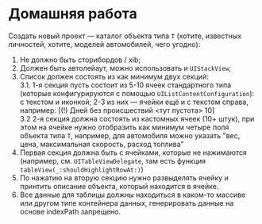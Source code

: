 # Домашняя работа

Создать новый проект — каталог объекта типа `T` (хотите, известных личностей, хотите, моделей автомобилей, чего угодно):

1.  Не должно быть сторибордов / xib;  
2.  Должен быть автолейаут, можно использовать и `UIStackView`;  
3.  Список должен состоять из как минимум двух секций:  
    3.1.  1-я секция пусть состоит из 5-10 ячеек стандартного типа (которые конфигурируются с помощью `UIListContentConfiguration`): с текстом и иконкой; 2-3 из них — ячейки ещё и с текстом справа, например: [(!) Дней без происшествий <тут пустота> 10]  
    3.2  2-я секция должна состоять из кастомных ячеек (10+ штук), при этом на ячейке нужно отобразить как минимум четыре поля объекта типа `Т`, например, для автомобиля можно указать "вес, цена, максимальная скорость, расход топлива"  
4.  Первая секция должна быть с ячейками, которые не нажимаются (например, см. `UITableViewDelegate`, там есть функция `tableView(_:shouldHighlightRowAt:)`)  
5.  По нажатию на вторую секцию нужно развыделять ячейку и принтить описание объекта, который находится в ячейке.  
6.  Все данные для таблицы должны находиться в каком-то массиве или другом типе контейнера данных, генерировать данные на основе indexPath запрещено.
